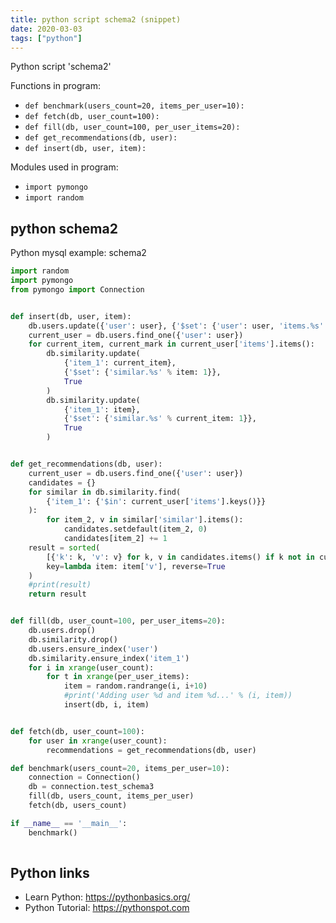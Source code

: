 ```yaml
---
title: python script schema2 (snippet)
date: 2020-03-03
tags: ["python"]
---
```

Python script 'schema2'

Functions in program: 
* `def benchmark(users_count=20, items_per_user=10):`
* `def fetch(db, user_count=100):`
* `def fill(db, user_count=100, per_user_items=20):`
* `def get_recommendations(db, user):`
* `def insert(db, user, item):`

Modules used in program: 
* `import pymongo`
* `import random`

## python schema2

Python mysql example: schema2

```python
import random
import pymongo
from pymongo import Connection


def insert(db, user, item):
    db.users.update({'user': user}, {'$set': {'user': user, 'items.%s' % item: 1}}, True)
    current_user = db.users.find_one({'user': user})
    for current_item, current_mark in current_user['items'].items():
        db.similarity.update(
            {'item_1': current_item},
            {'$set': {'similar.%s' % item: 1}},
            True
        )
        db.similarity.update(
            {'item_1': item},
            {'$set': {'similar.%s' % current_item: 1}},
            True
        )


def get_recommendations(db, user):
    current_user = db.users.find_one({'user': user})
    candidates = {}
    for similar in db.similarity.find(
        {'item_1': {'$in': current_user['items'].keys()}}
    ):
        for item_2, v in similar['similar'].items():
            candidates.setdefault(item_2, 0)
            candidates[item_2] += 1
    result = sorted(
        [{'k': k, 'v': v} for k, v in candidates.items() if k not in current_user['items']],
        key=lambda item: item['v'], reverse=True
    )
    #print(result)
    return result


def fill(db, user_count=100, per_user_items=20):
    db.users.drop()
    db.similarity.drop()
    db.users.ensure_index('user')
    db.similarity.ensure_index('item_1')
    for i in xrange(user_count):
        for t in xrange(per_user_items):
            item = random.randrange(i, i+10)
            #print('Adding user %d and item %d...' % (i, item))
            insert(db, i, item)


def fetch(db, user_count=100):
    for user in xrange(user_count):
        recommendations = get_recommendations(db, user)

def benchmark(users_count=20, items_per_user=10):
    connection = Connection()
    db = connection.test_schema3
    fill(db, users_count, items_per_user)
    fetch(db, users_count)

if __name__ == '__main__':
    benchmark()
    

```

## Python links

- Learn Python: https://pythonbasics.org/
- Python Tutorial: https://pythonspot.com
